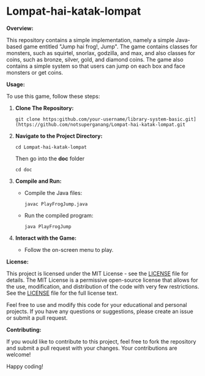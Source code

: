 # Lompat-hai-katak-lompat

**Overview:**

This repository contains a simple implementation, namely a simple Java-based game entitled "Jump hai frog!, Jump". The game contains classes for monsters, such as squirtel, snorlax, godzilla, and max, and also classes for coins, such as bronze, silver, gold, and diamond coins. The game also contains a simple system so that users can jump on each box and face monsters or get coins.

**Usage:**

To use this game, follow these steps:

1. **Clone The Repository:**

   ```
   git clone https:github.com/your-username/library-system-basic.git](https://github.com/notsuperganang/Lompat-hai-katak-lompat.git
   ```

2. **Navigate to the Project Directory:**

   ```
   cd Lompat-hai-katak-lompat
   ```

   Then go into the **doc** folder

   ```
   cd doc
   ```

3. **Compile and Run:**

   - Compile the Java files:
     ```
     javac PlayFrogJump.java
     ```
   - Run the compiled program:
     ```
     java PlayFrogJump
     ```

4. **Interact with the Game:**
   - Follow the on-screen menu to play.

**License:**

This project is licensed under the MIT License - see the [LICENSE](LICENSE) file for details. The MIT License is a permissive open-source license that allows for the use, modification, and distribution of the code with very few restrictions. See the [LICENSE](LICENSE) file for the full license text.

Feel free to use and modify this code for your educational and personal projects. If you have any questions or suggestions, please create an issue or submit a pull request.

**Contributing:**

If you would like to contribute to this project, feel free to fork the repository and submit a pull request with your changes. Your contributions are welcome!

Happy coding!
